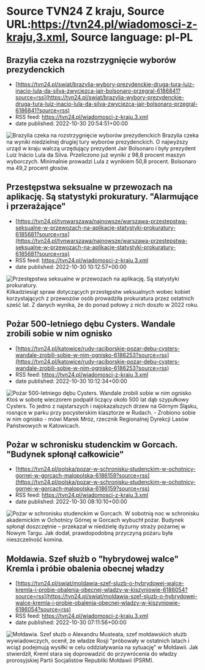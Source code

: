 # Source TVN24 Z kraju, Source URL:https://tvn24.pl/wiadomosci-z-kraju,3.xml, Source language: pl-PL

## Brazylia czeka na rozstrzygnięcie wyborów prezydenckich
 - [https://tvn24.pl/swiat/brazylia-wybory-prezydenckie-druga-tura-luiz-inacio-lula-da-silva-zwyciezca-jair-bolsonaro-przegral-6186841?source=rss](https://tvn24.pl/swiat/brazylia-wybory-prezydenckie-druga-tura-luiz-inacio-lula-da-silva-zwyciezca-jair-bolsonaro-przegral-6186841?source=rss)
 - RSS feed: https://tvn24.pl/wiadomosci-z-kraju,3.xml
 - date published: 2022-10-30 20:54:51+00:00

<img alt="Brazylia czeka na rozstrzygnięcie wyborów prezydenckich" src="https://tvn24.pl/najnowsze/cdn-zdjecie-bkiz09-wyborcy-czekaja-na-oddanie-glosu-w-drugiej-turze-wyborow-prezydenckich-w-brazylii-6186855/alternates/LANDSCAPE_1280" />
    Brazylia czeka na wyniki niedzielnej drugiej tury wyborów prezydenckich. O najwyższy urząd w kraju walczą urzędujący prezydent Jair Bolsonaro i  były prezydent Luiz Inácio Lula da Silva. Przeliczono już wyniki z 98,8 procent maszyn wyborczych. Minimalnie prowadzi Lula z wynikiem 50,8 procent. Bolsonaro ma 49,2 procent głosów.

## Przestępstwa seksualne w przewozach na aplikację. Są statystyki prokuratury. "Alarmujące i przerażające"
 - [https://tvn24.pl/tvnwarszawa/najnowsze/warszawa-przestepstwa-seksualne-w-przewozach-na-aplikacje-statystyki-prokuratury-6185681?source=rss](https://tvn24.pl/tvnwarszawa/najnowsze/warszawa-przestepstwa-seksualne-w-przewozach-na-aplikacje-statystyki-prokuratury-6185681?source=rss)
 - RSS feed: https://tvn24.pl/wiadomosci-z-kraju,3.xml
 - date published: 2022-10-30 10:12:57+00:00

<img alt="Przestępstwa seksualne w przewozach na aplikację. Są statystyki prokuratury. " src="https://tvn24.pl/tvnwarszawa/najnowsze/cdn-zdjecie-nhdvdf-policjanci-zatrzymali-12-kierowcow-przewozu-osob-6180296/alternates/LANDSCAPE_1280" />
    Kilkadziesiąt spraw dotyczących przestępstw seksualnych wobec kobiet korzystających z przewozów osób prowadziła prokuratura przez ostatnich sześć lat. Z danych wynika, że do ponad połowy z nich doszło w 2022 roku.

## Pożar 500-letniego dębu Cysters. Wandale zrobili sobie w nim ognisko
 - [https://tvn24.pl/katowice/rudy-raciborskie-pozar-debu-cysters-wandale-zrobili-sobie-w-nim-ognisko-6186253?source=rss](https://tvn24.pl/katowice/rudy-raciborskie-pozar-debu-cysters-wandale-zrobili-sobie-w-nim-ognisko-6186253?source=rss)
 - RSS feed: https://tvn24.pl/wiadomosci-z-kraju,3.xml
 - date published: 2022-10-30 10:12:34+00:00

<img alt="Pożar 500-letniego dębu Cysters. Wandale zrobili sobie w nim ognisko" src="https://tvn24.pl/poznan/cdn-zdjecie-zokpwz-dab-cysters-zostal-podpalony-6186254/alternates/LANDSCAPE_1280" />
    Ktoś w sobotę wieczorem podpalił liczący około 500 lat dąb szypułkowy Cysters. To jedno z najstarszych i najokazalszych drzew na Górnym Śląsku, rosnące w parku przy pocysterskim klasztorze w Rudach. - Zrobiono sobie w nim ognisko - mówi Marek Mróz, rzecznik Regionalnej Dyrekcji Lasów Państwowych w Katowicach.

## Pożar w schronisku studenckim w Gorcach. "Budynek spłonął całkowicie"
 - [https://tvn24.pl/polska/pozar-w-schronisku-studenckim-w-ochotnicy-gornej-w-gorcach-malopolska-6186159?source=rss](https://tvn24.pl/polska/pozar-w-schronisku-studenckim-w-ochotnicy-gornej-w-gorcach-malopolska-6186159?source=rss)
 - RSS feed: https://tvn24.pl/wiadomosci-z-kraju,3.xml
 - date published: 2022-10-30 08:10:10+00:00

<img alt="Pożar w schronisku studenckim w Gorcach. " src="https://tvn24.pl/tvnwarszawa/najnowsze/cdn-zdjecie-tab9by-pozar-w-bloku-zdjecie-ilustracyjne-6101625/alternates/LANDSCAPE_1280" />
    W sobotnią noc w schronisku akademickim w Ochotnicy Górnej w Gorcach wybuchł pożar. Budynek spłonął doszczętnie – przekazał w niedzielę dyżurny straży pożarnej w Nowym Targu. Jak dodał, prawdopodobną przyczyną pożaru była nieszczelność komina.

## Mołdawia. Szef służb o "hybrydowej walce" Kremla i próbie obalenia obecnej władzy
 - [https://tvn24.pl/swiat/moldawia-szef-sluzb-o-hybrydowej-walce-kremla-i-probie-obalenia-obecnej-wladzy-w-kiszyniowie-6186054?source=rss](https://tvn24.pl/swiat/moldawia-szef-sluzb-o-hybrydowej-walce-kremla-i-probie-obalenia-obecnej-wladzy-w-kiszyniowie-6186054?source=rss)
 - RSS feed: https://tvn24.pl/wiadomosci-z-kraju,3.xml
 - date published: 2022-10-30 07:11:56+00:00

<img alt="Mołdawia. Szef służb o " src="https://tvn24.pl/najnowsze/cdn-zdjecie-k3rcs9-kiszyniow-moldawia-6158831/alternates/LANDSCAPE_1280" />
    Alexandru Musteata, szef mołdawskich służb wywiadowczych, ocenił, że władze Rosji "próbowały w ostatnich latach i wciąż podejmują wysiłki w celu oddziaływania na sytuację" w Mołdawii. Jak stwierdził, Kreml stara się doprowadzić do przywrócenia do władzy prorosyjskiej Partii Socjalistów Republiki Mołdawii (PSRM).
